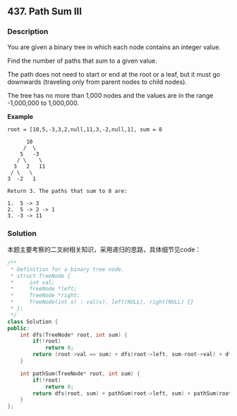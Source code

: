 ## 437. Path Sum III
### Description
You are given a binary tree in which each node contains an integer value.

Find the number of paths that sum to a given value.

The path does not need to start or end at the root or a leaf, but it must go downwards (traveling only from parent nodes to child nodes).

The tree has no more than 1,000 nodes and the values are in the range -1,000,000 to 1,000,000.

**Example**

```
root = [10,5,-3,3,2,null,11,3,-2,null,1], sum = 8

      10
     /  \
    5   -3
   / \    \
  3   2   11
 / \   \
3  -2   1

Return 3. The paths that sum to 8 are:

1.  5 -> 3
2.  5 -> 2 -> 1
3. -3 -> 11
```

### Solution
本题主要考察的二叉树相关知识，采用递归的思路，具体细节见code：

```C++
/**
 * Definition for a binary tree node.
 * struct TreeNode {
 *     int val;
 *     TreeNode *left;
 *     TreeNode *right;
 *     TreeNode(int x) : val(x), left(NULL), right(NULL) {}
 * };
 */
class Solution {
public:
    int dfs(TreeNode* root, int sum) {
        if(!root)
            return 0;
        return (root->val == sum) + dfs(root->left, sum-root->val) + dfs(root->right, sum-root->val);
    }

    int pathSum(TreeNode* root, int sum) {
        if(!root)
            return 0;
        return dfs(root, sum) + pathSum(root->left, sum) + pathSum(root->right, sum);
    }
};
```